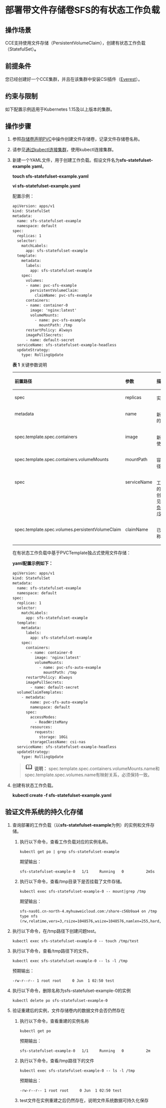 # 部署带文件存储卷SFS的有状态工作负载<a name="cce_10_0262"></a>

## 操作场景<a name="section1062914713566"></a>

CCE支持使用文件存储（PersistentVolumeClaim），创建有状态工作负载（StatefulSet）**。**

## 前提条件<a name="section13181839131510"></a>

您已经创建好一个CCE集群，并且在该集群中安装CSI插件（[Everest](everest（系统资源插件-必装）.md)）。

## 约束与限制<a name="section946015116135"></a>

如下配置示例适用于Kubernetes 1.15及以上版本的集群。

## 操作步骤<a name="section1530655595611"></a>

1.  参照[存储卷声明PVC](存储卷声明PVC.md)中操作创建文件存储卷，记录文件存储卷名称。
2.  请参见[通过kubectl连接集群](通过kubectl连接集群.md)，使用kubectl连接集群。
3.  新建一个YAML文件，用于创建工作负载。假设文件名为**sfs-statefulset-example**.**yaml**。

    **touch sfs-statefulset-example.yaml**

    **vi sfs-statefulset-example.yaml**

    配置示例：

    ```
    apiVersion: apps/v1
    kind: StatefulSet
    metadata:
      name: sfs-statefulset-example
      namespace: default
    spec:
      replicas: 1
      selector:
        matchLabels:
          app: sfs-statefulset-example
      template:
        metadata:
          labels:
            app: sfs-statefulset-example
        spec:
          volumes: 
          - name: pvc-sfs-example 
            persistentVolumeClaim:
              claimName: pvc-sfs-example     
          containers:
          - name: container-0
            image: 'nginx:latest'
            volumeMounts:
              - name: pvc-sfs-example
                mountPath: /tmp
          restartPolicy: Always
          imagePullSecrets:
          - name: default-secret 
      serviceName: sfs-statefulset-example-headless
      updateStrategy:
        type: RollingUpdate
    ```

    **表 1**  关键参数说明

    <a name="table397913279106"></a>
    <table><thead align="left"><tr id="row119803273101"><th class="cellrowborder" valign="top" width="35.61%" id="mcps1.2.4.1.1"><p id="p711172811283"><a name="p711172811283"></a><a name="p711172811283"></a>前置路径</p>
    </th>
    <th class="cellrowborder" valign="top" width="19.139999999999997%" id="mcps1.2.4.1.2"><p id="p12980132717103"><a name="p12980132717103"></a><a name="p12980132717103"></a>参数</p>
    </th>
    <th class="cellrowborder" valign="top" width="45.25%" id="mcps1.2.4.1.3"><p id="p7981172710104"><a name="p7981172710104"></a><a name="p7981172710104"></a>描述</p>
    </th>
    </tr>
    </thead>
    <tbody><tr id="row99818271102"><td class="cellrowborder" valign="top" width="35.61%" headers="mcps1.2.4.1.1 "><p id="p5111428152813"><a name="p5111428152813"></a><a name="p5111428152813"></a>spec</p>
    </td>
    <td class="cellrowborder" valign="top" width="19.139999999999997%" headers="mcps1.2.4.1.2 "><p id="p345291413122"><a name="p345291413122"></a><a name="p345291413122"></a>replicas</p>
    </td>
    <td class="cellrowborder" valign="top" width="45.25%" headers="mcps1.2.4.1.3 "><p id="p119811427161017"><a name="p119811427161017"></a><a name="p119811427161017"></a>实例数。</p>
    </td>
    </tr>
    <tr id="row14981102761010"><td class="cellrowborder" valign="top" width="35.61%" headers="mcps1.2.4.1.1 "><p id="p01172810283"><a name="p01172810283"></a><a name="p01172810283"></a>metadata</p>
    </td>
    <td class="cellrowborder" valign="top" width="19.139999999999997%" headers="mcps1.2.4.1.2 "><p id="p1258410114111"><a name="p1258410114111"></a><a name="p1258410114111"></a>name</p>
    </td>
    <td class="cellrowborder" valign="top" width="45.25%" headers="mcps1.2.4.1.3 "><p id="p14983152711100"><a name="p14983152711100"></a><a name="p14983152711100"></a>新建工作负载的名称。</p>
    </td>
    </tr>
    <tr id="row15983132715104"><td class="cellrowborder" valign="top" width="35.61%" headers="mcps1.2.4.1.1 "><p id="p111110287288"><a name="p111110287288"></a><a name="p111110287288"></a>spec.template.spec.containers</p>
    </td>
    <td class="cellrowborder" valign="top" width="19.139999999999997%" headers="mcps1.2.4.1.2 "><p id="p18404174281219"><a name="p18404174281219"></a><a name="p18404174281219"></a>image</p>
    </td>
    <td class="cellrowborder" valign="top" width="45.25%" headers="mcps1.2.4.1.3 "><p id="p2098372713107"><a name="p2098372713107"></a><a name="p2098372713107"></a>新建工作负载使用的镜像。</p>
    </td>
    </tr>
    <tr id="row17983427181013"><td class="cellrowborder" valign="top" width="35.61%" headers="mcps1.2.4.1.1 "><p id="p211182811286"><a name="p211182811286"></a><a name="p211182811286"></a>spec.template.spec.containers.volumeMounts</p>
    </td>
    <td class="cellrowborder" valign="top" width="19.139999999999997%" headers="mcps1.2.4.1.2 "><p id="p383919212135"><a name="p383919212135"></a><a name="p383919212135"></a>mountPath</p>
    </td>
    <td class="cellrowborder" valign="top" width="45.25%" headers="mcps1.2.4.1.3 "><p id="p3983142712105"><a name="p3983142712105"></a><a name="p3983142712105"></a>容器内挂载路径。</p>
    </td>
    </tr>
    <tr id="row17159179171318"><td class="cellrowborder" valign="top" width="35.61%" headers="mcps1.2.4.1.1 "><p id="p1011102862812"><a name="p1011102862812"></a><a name="p1011102862812"></a>spec</p>
    </td>
    <td class="cellrowborder" valign="top" width="19.139999999999997%" headers="mcps1.2.4.1.2 "><p id="p6104899138"><a name="p6104899138"></a><a name="p6104899138"></a>serviceName</p>
    </td>
    <td class="cellrowborder" valign="top" width="45.25%" headers="mcps1.2.4.1.3 "><p id="p1210449101314"><a name="p1210449101314"></a><a name="p1210449101314"></a>工作负载对应的服务，服务创建过程请参见<a href="创建有状态负载(StatefulSet).md">创建有状态负载(StatefulSet)</a>。</p>
    </td>
    </tr>
    <tr id="row51546961311"><td class="cellrowborder" valign="top" width="35.61%" headers="mcps1.2.4.1.1 "><p id="p711728102820"><a name="p711728102820"></a><a name="p711728102820"></a>spec.template.spec.volumes.persistentVolumeClaim</p>
    </td>
    <td class="cellrowborder" valign="top" width="19.139999999999997%" headers="mcps1.2.4.1.2 "><p id="p246811218141"><a name="p246811218141"></a><a name="p246811218141"></a>claimName</p>
    </td>
    <td class="cellrowborder" valign="top" width="45.25%" headers="mcps1.2.4.1.3 "><p id="p14105139131316"><a name="p14105139131316"></a><a name="p14105139131316"></a>已有PVC名称。</p>
    </td>
    </tr>
    </tbody>
    </table>

    在有状态工作负载中基于PVCTemplate独占式使用文件存储：

    **yaml配置示例如下：**

    ```
    apiVersion: apps/v1
    kind: StatefulSet
    metadata:
      name: sfs-statefulset-example
      namespace: default
    spec:
      replicas: 1
      selector:
        matchLabels:
          app: sfs-statefulset-example
      template:
        metadata:
          labels:
            app: sfs-statefulset-example
        spec:
          containers:
            - name: container-0
              image: 'nginx:latest'
              volumeMounts:
                - name: pvc-sfs-auto-example
                  mountPath: /tmp
          restartPolicy: Always
          imagePullSecrets:
            - name: default-secret
      volumeClaimTemplates:
        - metadata:
            name: pvc-sfs-auto-example
            namespace: default
          spec:
            accessModes:
              - ReadWriteMany
            resources:
              requests:
                storage: 10Gi
            storageClassName: csi-nas
      serviceName: sfs-statefulset-example-headless
      updateStrategy:
        type: RollingUpdate
    ```

    >![](public_sys-resources/icon-note.gif) **说明：** 
    >spec.template.spec.containers.volumeMounts.name和spec.template.spec.volumes.name有映射关系，必须保持一致。

4.  创建有状态工作负载。

    **kubectl create -f  sfs-statefulset-example.yaml**


## 验证文件系统的持久化存储<a name="section179416310352"></a>

1.  查询部署的工作负载（以**sfs-statefulset-example**为例）的实例和文件存储。
    1.  执行以下命令，查看工作负载对应的实例名称。

        ```
        kubectl get po | grep sfs-statefulset-example
        ```

        期望输出：

        ```
        sfs-statefulset-example-0   1/1     Running   0          2m5s
        ```

    2.  执行以下命令，查看/tmp目录下是否挂载了文件存储。

        ```
        kubectl exec sfs-statefulset-example-0 -- mount|grep /tmp
        ```

        期望输出：

        ```
        sfs-nas01.cn-north-4.myhuaweicloud.com:/share-c56b9aa4 on /tmp type nfs (rw,relatime,vers=3,rsize=1048576,wsize=1048576,namlen=255,hard,nolock,noresvport,proto=tcp,timeo=600,retrans=2,sec=sys,mountaddr=10.79.96.32,mountvers=3,mountport=2050,mountproto=tcp,local_lock=all,addr=10.79.96.32)
        ```

2.  执行以下命令，在/tmp路径下创建问题test。

    ```
    kubectl exec sfs-statefulset-example-0 -- touch /tmp/test
    ```

3.  执行以下命令，查看/tmp路径下的文件。

    ```
    kubectl exec sfs-statefulset-example-0 -- ls -l /tmp
    ```

    预期输出：

    ```
    -rw-r--r-- 1 root root     0 Jun  1 02:50 test
    ```

4.  执行以下命令，删除名称为sfs-statefulset-example-0的实例

    ```
    kubectl delete po sfs-statefulset-example-0
    ```

5.  验证重建后的实例，文件存储卷内的数据文件会否仍然存在
    1.  执行以下命令，查看重建的实例名称

        ```
        kubectl get po
        ```

        预期输出：

        ```
        sfs-statefulset-example-0   1/1     Running   0          2m
        ```

    2.  执行以下命令，查看/tmp路径下的文件

        ```
        kubectl exec sfs-statefulset-example-0 -- ls -l /tmp
        ```

        预期输出：

        ```
        -rw-r--r-- 1 root root     0 Jun  1 02:50 test
        ```

    3.  test文件在实例重建之后仍然存在，说明文件系统数据可持久化保存


